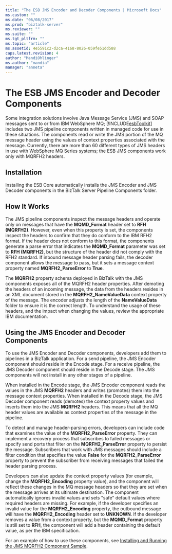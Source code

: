 ```yaml
---
title: "The ESB JMS Encoder and Decoder Components | Microsoft Docs"
ms.custom: ""
ms.date: "06/08/2017"
ms.prod: "biztalk-server"
ms.reviewer: ""
ms.suite: ""
ms.tgt_pltfrm: ""
ms.topic: "article"
ms.assetid: 4e5591c2-d2ca-4168-8026-059fe51dd588
caps.latest.revision: 4
author: "MandiOhlinger"
ms.author: "mandia"
manager: "anneta"
---
```

# The ESB JMS Encoder and Decoder Components
Some integration solutions involve Java Message Service (JMS) and SOAP messages sent to or from IBM WebSphere MQ; [!INCLUDE[esbToolkit](../includes/esbtoolkit-md.md)] includes two JMS pipeline components written in managed code for use in these situations. The components read or write the JMS portion of the MQ message header using the values of context properties associated with the message. Currently, there are more than 60 different types of JMS headers in use with WebSphere MQ Series systems; the ESB JMS components work only with MQRFH2 headers.  
  
## Installation  
 Installing the ESB Core automatically installs the JMS Encoder and JMS Decoder components in the BizTalk Server Pipeline Components folder.  
  
## How It Works  
 The JMS pipeline components inspect the message headers and operate only on messages that have the **MQMD_Format** header set to **RFH (MQRFH2)**. However, even when this property is set, the components inspect the headers to confirm that they do conform to the IBM RFH2 format. If the header does not conform to this format, the components generate a parse error that indicates the **MQMD_Format** parameter was set to **RFH (MQRFH2)**, but the structure of the header did not comply with the RFH2 standard. If inbound message header parsing fails, the decoder component allows the message to pass, but it sets a message context property named **MQRFH2_ParseError** to **True**.  
  
 The **MQRFH2** property schema deployed in BizTalk with the JMS components exposes all of the MQRFH2 header properties. After demoting the headers of an incoming message, the data from the headers resides in an XML document stored in the **MQRFH2_NameValueData** context property of the message. The encoder adjusts the length of the **NameValueData** folder to ensure it is the correct length. To understand the usage of these headers, and the impact when changing the values, review the appropriate IBM documentation.  
  
## Using the JMS Encoder and Decoder Components  
 To use the JMS Encoder and Decoder components, developers add them to pipelines in a BizTalk application. For a send pipeline, the JMS Encoder component should reside in the Encode stage. For a receive pipeline, the JMS Decoder component should reside in the Decode stage. The JMS components will not install in any other stages of a pipeline.  
  
 When installed in the Encode stage, the JMS Encoder component reads the values in the JMS **MQRFH2** headers and writes (promotes) them into the message context properties. When installed in the Decode stage, the JMS Decoder component reads (demotes) the context property values and inserts them into the JMS **MQRFH2** headers. This means that all the MQ header values are available as context properties of the message in the pipeline.  
  
 To detect and manage header-parsing errors, developers can include code that examines the value of the **MQRFH2_ParseError** property. They can implement a recovery process that subscribes to failed messages or specify send ports that filter on the **MQRFH2_ParseError** property to persist the message. Subscribers that work with JMS messages should include a filter condition that specifies the value **False** for the **MQRFH2_ParseError** property to prevent the subscriber from receiving messages that failed the header parsing process.  
  
 Developers can also update the context property values (for example, change the **MQRFH2_Encoding** property value), and the component will reflect these changes in the MQ message headers so that they are set when the message arrives at its ultimate destination. The component automatically ignores invalid values and sets "safe" default values where required headers are missing. For example, if the developer specifies an invalid value for the **MQRFH2_Encoding** property, the outbound message will have the **MQRFH2_Encoding** header set to **UNKNOWN**. If the developer removes a value from a context property, but the **MQMD_Format** property is still set to **RFH**, the component will add a header containing the default value, as per the IBM specification.  
  
 For an example of how to use these components, see [Installing and Running the JMS MQRFH2 Component Sample](../esb-toolkit/installing-and-running-the-jms-mqrfh2-component-sample.md).